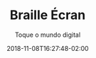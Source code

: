 ---
title: "Braille Écran"
date: 2018-11-08T16:27:48-02:00
draft: false
subtitle: "Toque o mundo digital"

header_image: "images/rawpixel.jpg"
header_small: false
header_filter: true
---